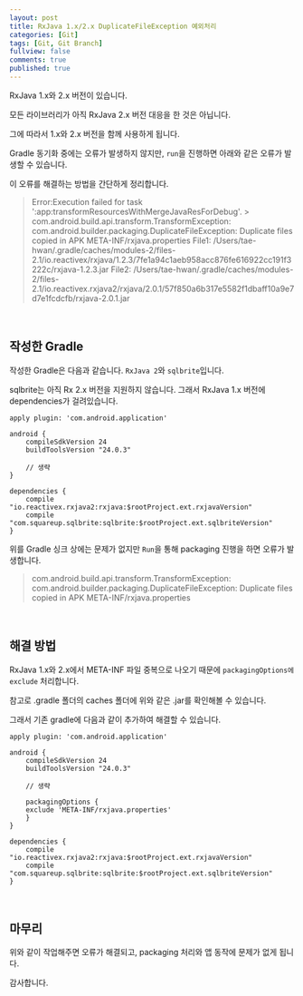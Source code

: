 ```yaml
---
layout: post
title: RxJava 1.x/2.x DuplicateFileException 예외처리
categories: [Git]
tags: [Git, Git Branch]
fullview: false
comments: true
published: true
---
```


RxJava 1.x와 2.x 버전이 있습니다.

모든 라이브러리가 아직 RxJava 2.x 버전 대응을 한 것은 아닙니다.

그에 따라서 1.x와 2.x 버전을 함께 사용하게 됩니다.

Gradle 동기화 중에는 오류가 발생하지 않지만, `run`을 진행하면 아래와 같은 오류가 발생할 수 있습니다.

이 오류를 해결하는 방법을 간단하게 정리합니다.

> Error:Execution failed for task ':app:transformResourcesWithMergeJavaResForDebug'.
        > com.android.build.api.transform.TransformException: com.android.builder.packaging.DuplicateFileException: Duplicate files copied in APK META-INF/rxjava.properties
File1: /Users/tae-hwan/.gradle/caches/modules-2/files-2.1/io.reactivex/rxjava/1.2.3/7fe1a94c1aeb958acc876fe616922cc191f3222c/rxjava-1.2.3.jar
File2: /Users/tae-hwan/.gradle/caches/modules-2/files-2.1/io.reactivex.rxjava2/rxjava/2.0.1/57f850a6b317e5582f1dbaff10a9e7d7e1fcdcfb/rxjava-2.0.1.jar


<br />

## 작성한 Gradle

작성한 Gradle은 다음과 같습니다. `RxJava 2`와 `sqlbrite`입니다.

sqlbrite는 아직 Rx 2.x 버전을 지원하지 않습니다. 그래서 RxJava 1.x 버전에 dependencies가 걸려있습니다.

```
apply plugin: 'com.android.application'

android {
    compileSdkVersion 24
    buildToolsVersion "24.0.3"

    // 생략
}

dependencies {
    compile "io.reactivex.rxjava2:rxjava:$rootProject.ext.rxjavaVersion"
    compile "com.squareup.sqlbrite:sqlbrite:$rootProject.ext.sqlbriteVersion"
}
```

위를 Gradle 싱크 상에는 문제가 없지만 `Run`을 통해 packaging 진행을 하면 오류가 발생합니다.

> com.android.build.api.transform.TransformException: com.android.builder.packaging.DuplicateFileException: Duplicate files copied in APK META-INF/rxjava.properties


<br />

## 해결 방법

RxJava 1.x와 2.x에서 META-INF 파일 중복으로 나오기 때문에 `packagingOptions에 exclude` 처리합니다.

참고로 .gradle 폴더의 caches 폴더에 위와 같은 .jar를 확인해볼 수 있습니다.

그래서 기존 gradle에 다음과 같이 추가하여 해결할 수 있습니다.

```
apply plugin: 'com.android.application'

android {
    compileSdkVersion 24
    buildToolsVersion "24.0.3"

    // 생략

    packagingOptions {
    exclude 'META-INF/rxjava.properties'
    }
}

dependencies {
    compile "io.reactivex.rxjava2:rxjava:$rootProject.ext.rxjavaVersion"
    compile "com.squareup.sqlbrite:sqlbrite:$rootProject.ext.sqlbriteVersion"
}
```


<br />

## 마무리

위와 같이 작업해주면 오류가 해결되고, packaging 처리와 앱 동작에 문제가 없게 됩니다.

감사합니다.
